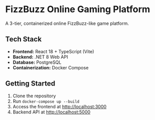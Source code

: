 # FizzBuzz Online Gaming Platform

A 3-tier, containerized online FizzBuzz-like game platform.

## Tech Stack
- **Frontend:** React 18 + TypeScript (Vite)
- **Backend:** .NET 8 Web API
- **Database:** PostgreSQL
- **Containerization:** Docker Compose

## Getting Started

1. Clone the repository
2. Run `docker-compose up --build`
3. Access the frontend at [http://localhost:3000](http://localhost:3000)
4. Backend API at [http://localhost:5000](http://localhost:5000)
